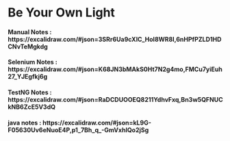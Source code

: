 <h1>Be Your Own Light</h1>

<h4>Manual Notes : https://excalidraw.com/#json=3SRr6Ua9cXIC_Hol8WR8I,6nHPfPZLD1HDCNvTeMgkdg</h4>
<h4>Selenium Notes : https://excalidraw.com/#json=K68JN3bMAkS0Ht7N2g4mo,FMCu7yiEuh27_YJEgfkj6g</h4>
<h4>TestNG Notes : https://excalidraw.com/#json=RaDCDUOOEQ8211YdhvFxq,Bn3w5QFNUCkNB6ZcE5V3dQ</h4>
<h4> java notes :  https://excalidraw.com/#json=kL9G-F05630Uv6eNuoE4P,p1_7Bh_q_-GmVxhlQo2jSg</h4>
